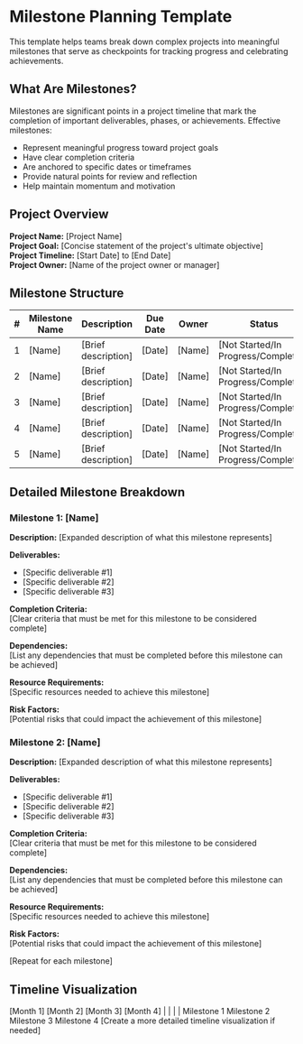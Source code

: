 # Milestone Planning Template

This template helps teams break down complex projects into meaningful milestones that serve as checkpoints for tracking progress and celebrating achievements.

## What Are Milestones?

Milestones are significant points in a project timeline that mark the completion of important deliverables, phases, or achievements. Effective milestones:

- Represent meaningful progress toward project goals
- Have clear completion criteria
- Are anchored to specific dates or timeframes
- Provide natural points for review and reflection
- Help maintain momentum and motivation

## Project Overview

**Project Name:** [Project Name]  
**Project Goal:** [Concise statement of the project's ultimate objective]  
**Project Timeline:** [Start Date] to [End Date]  
**Project Owner:** [Name of the project owner or manager]

## Milestone Structure

| # | Milestone Name | Description | Due Date | Owner | Status |
|---|---------------|------------|----------|-------|--------|
| 1 | [Name] | [Brief description] | [Date] | [Name] | [Not Started/In Progress/Completed] |
| 2 | [Name] | [Brief description] | [Date] | [Name] | [Not Started/In Progress/Completed] |
| 3 | [Name] | [Brief description] | [Date] | [Name] | [Not Started/In Progress/Completed] |
| 4 | [Name] | [Brief description] | [Date] | [Name] | [Not Started/In Progress/Completed] |
| 5 | [Name] | [Brief description] | [Date] | [Name] | [Not Started/In Progress/Completed] |

## Detailed Milestone Breakdown

### Milestone 1: [Name]

**Description:** [Expanded description of what this milestone represents]

**Deliverables:**
- [Specific deliverable #1]
- [Specific deliverable #2]
- [Specific deliverable #3]

**Completion Criteria:**  
[Clear criteria that must be met for this milestone to be considered complete]

**Dependencies:**  
[List any dependencies that must be completed before this milestone can be achieved]

**Resource Requirements:**  
[Specific resources needed to achieve this milestone]

**Risk Factors:**  
[Potential risks that could impact the achievement of this milestone]

### Milestone 2: [Name]

**Description:** [Expanded description of what this milestone represents]

**Deliverables:**
- [Specific deliverable #1]
- [Specific deliverable #2]
- [Specific deliverable #3]

**Completion Criteria:**  
[Clear criteria that must be met for this milestone to be considered complete]

**Dependencies:**  
[List any dependencies that must be completed before this milestone can be achieved]

**Resource Requirements:**  
[Specific resources needed to achieve this milestone]

**Risk Factors:**  
[Potential risks that could impact the achievement of this milestone]

[Repeat for each milestone]

## Timeline Visualization
[Month 1]        [Month 2]        [Month 3]        [Month 4]
|                |                |                |
Milestone 1      Milestone 2      Milestone 3      Milestone 4
[Create a more detailed timeline visualization if needed]
